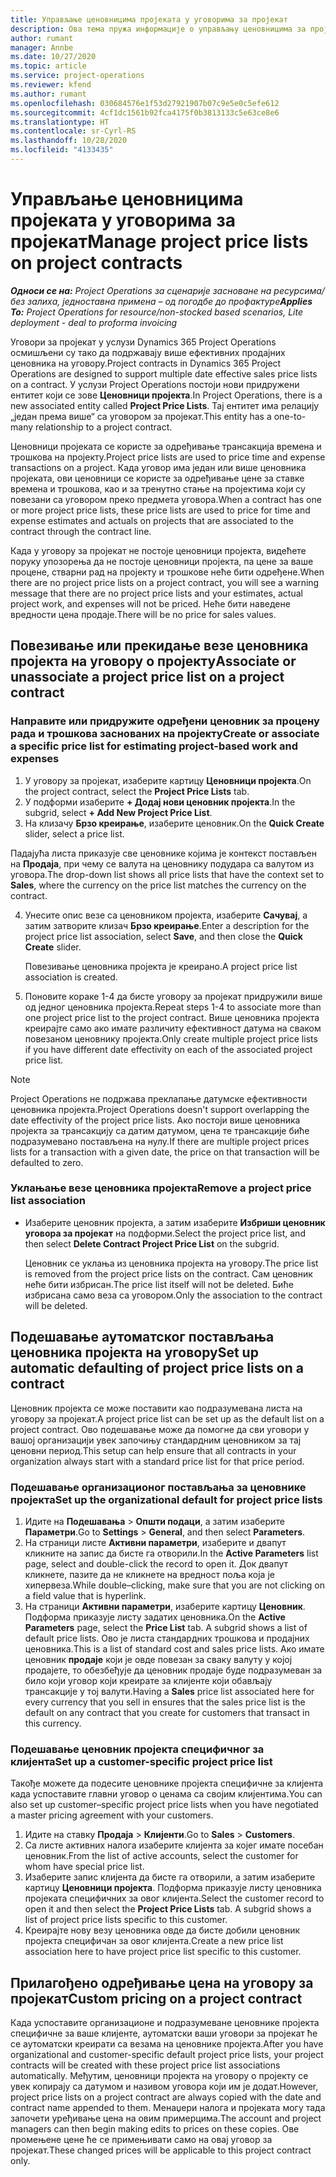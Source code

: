 ```yaml
---
title: Управљање ценовницима пројеката у уговорима за пројекат
description: Ова тема пружа информације о управљању ценовницима за пројекат на уговорима за пројекат.
author: rumant
manager: Annbe
ms.date: 10/27/2020
ms.topic: article
ms.service: project-operations
ms.reviewer: kfend
ms.author: rumant
ms.openlocfilehash: 030684576e1f53d27921907b07c9e5e0c5efe612
ms.sourcegitcommit: 4cf1dc1561b92fca4175f0b3813133c5e63ce8e6
ms.translationtype: HT
ms.contentlocale: sr-Cyrl-RS
ms.lasthandoff: 10/28/2020
ms.locfileid: "4133435"
---
```

# <a name="manage-project-price-lists-on-project-contracts"></a><span data-ttu-id="ed10d-103">Управљање ценовницима пројеката у уговорима за пројекат</span><span class="sxs-lookup"><span data-stu-id="ed10d-103">Manage project price lists on project contracts</span></span>

<span data-ttu-id="ed10d-104">_**Односи се на:** Project Operations за сценарије засноване на ресурсима/без залиха, једноставна примена – од погодбе до профактуре_</span><span class="sxs-lookup"><span data-stu-id="ed10d-104">_**Applies To:** Project Operations for resource/non-stocked based scenarios, Lite deployment - deal to proforma invoicing_</span></span>

<span data-ttu-id="ed10d-105">Уговори за пројекат у услузи Dynamics 365 Project Operations осмишљени су тако да подржавају више ефективних продајних ценовника на уговору.</span><span class="sxs-lookup"><span data-stu-id="ed10d-105">Project contracts in Dynamics 365 Project Operations are designed to support multiple date effective sales price lists on a contract.</span></span> <span data-ttu-id="ed10d-106">У услузи Project Operations постоји нови придружени ентитет који се зове **Ценовници пројекта**.</span><span class="sxs-lookup"><span data-stu-id="ed10d-106">In Project Operations, there is a new associated entity called **Project Price Lists**.</span></span> <span data-ttu-id="ed10d-107">Тај ентитет има релацију „један према више“ са уговором за пројекат.</span><span class="sxs-lookup"><span data-stu-id="ed10d-107">This entity has a one-to-many relationship to a project contract.</span></span>

<span data-ttu-id="ed10d-108">Ценовници пројеката се користе за одређивање трансакција времена и трошкова на пројекту.</span><span class="sxs-lookup"><span data-stu-id="ed10d-108">Project price lists are used to price time and expense transactions on a project.</span></span> <span data-ttu-id="ed10d-109">Када уговор има један или више ценовника пројеката, ови ценовници се користе за одређивање цене за ставке времена и трошкова, као и за тренутно стање на пројектима који су повезани са уговором преко предмета уговора.</span><span class="sxs-lookup"><span data-stu-id="ed10d-109">When a contract has one or more project price lists, these price lists are used to price for time and expense estimates and actuals on projects that are associated to the contract through the contract line.</span></span>

<span data-ttu-id="ed10d-110">Када у уговору за пројекат не постоје ценовници пројекта, видећете поруку упозорења да не постоје ценовници пројекта, па цене за ваше процене, стварни рад на пројекту и трошкове неће бити одређене.</span><span class="sxs-lookup"><span data-stu-id="ed10d-110">When there are no project price lists on a project contract, you will see a warning message that there are no project price lists and your estimates, actual project work, and expenses will not be priced.</span></span> <span data-ttu-id="ed10d-111">Неће бити наведене вредности цена продаје.</span><span class="sxs-lookup"><span data-stu-id="ed10d-111">There will be no price for sales values.</span></span>

## <a name="associate-or-unassociate-a-project-price-list-on-a-project-contract"></a><span data-ttu-id="ed10d-112">Повезивање или прекидање везе ценовника пројекта на уговору о пројекту</span><span class="sxs-lookup"><span data-stu-id="ed10d-112">Associate or unassociate a project price list on a project contract</span></span>

### <a name="create-or-associate-a-specific-price-list-for-estimating-project-based-work-and-expenses"></a><span data-ttu-id="ed10d-113">Направите или придружите одређени ценовник за процену рада и трошкова заснованих на пројекту</span><span class="sxs-lookup"><span data-stu-id="ed10d-113">Create or associate a specific price list for estimating project-based work and expenses</span></span>

1. <span data-ttu-id="ed10d-114">У уговору за пројекат, изаберите картицу **Ценовници пројекта**.</span><span class="sxs-lookup"><span data-stu-id="ed10d-114">On the project contract, select the **Project Price Lists** tab.</span></span>
2. <span data-ttu-id="ed10d-115">У подформи изаберите **+ Додај нови ценовник пројекта**.</span><span class="sxs-lookup"><span data-stu-id="ed10d-115">In the subgrid, select **+ Add New Project Price List**.</span></span>
3. <span data-ttu-id="ed10d-116">На клизачу **Брзо креирање**, изаберите ценовник.</span><span class="sxs-lookup"><span data-stu-id="ed10d-116">On the **Quick Create** slider, select a price list.</span></span> 

  <span data-ttu-id="ed10d-117">Падајућа листа приказује све ценовнике којима је контекст постављен на **Продаја**, при чему се валута на ценовнику подудара са валутом из уговора.</span><span class="sxs-lookup"><span data-stu-id="ed10d-117">The drop-down list shows all price lists that have the context set to **Sales**, where the currency on the price list matches the currency on the contract.</span></span>
  
4. <span data-ttu-id="ed10d-118">Унесите опис везе са ценовником пројекта, изаберите **Сачувај**, а затим затворите клизач **Брзо креирање**.</span><span class="sxs-lookup"><span data-stu-id="ed10d-118">Enter a description for the project price list association, select **Save**, and then close the **Quick Create** slider.</span></span>

   <span data-ttu-id="ed10d-119">Повезивање ценовника пројекта је креирано.</span><span class="sxs-lookup"><span data-stu-id="ed10d-119">A project price list association is created.</span></span>
   
5. <span data-ttu-id="ed10d-120">Поновите кораке 1-4 да бисте уговору за пројекат придружили више од једног ценовника пројекта.</span><span class="sxs-lookup"><span data-stu-id="ed10d-120">Repeat steps 1-4 to associate more than one project price list to the project contract.</span></span> <span data-ttu-id="ed10d-121">Више ценовника пројекта креирајте само ако имате различиту ефективност датума на сваком повезаном ценовнику пројекта.</span><span class="sxs-lookup"><span data-stu-id="ed10d-121">Only create multiple project price lists if you have different date effectivity on each of the associated project price list.</span></span>

> [!NOTE]
> <span data-ttu-id="ed10d-122">Project Operations не подржава преклапање датумске ефективности ценовника пројекта.</span><span class="sxs-lookup"><span data-stu-id="ed10d-122">Project Operations doesn't support overlapping the date effectivity of the project price lists.</span></span> <span data-ttu-id="ed10d-123">Ако постоји више ценовника пројекта за трансакцију са датим датумом, цена те трансакције биће подразумевано постављена на нулу.</span><span class="sxs-lookup"><span data-stu-id="ed10d-123">If there are multiple project prices lists for a transaction with a given date, the price on that transaction will be defaulted to zero.</span></span>

### <a name="remove-a-project-price-list-association"></a><span data-ttu-id="ed10d-124">Уклањање везе ценовника пројекта</span><span class="sxs-lookup"><span data-stu-id="ed10d-124">Remove a project price list association</span></span>

- <span data-ttu-id="ed10d-125">Изаберите ценовник пројекта, а затим изаберите **Избриши ценовник уговора за пројекат** на подформи.</span><span class="sxs-lookup"><span data-stu-id="ed10d-125">Select the project price list, and then select **Delete Contract Project Price List** on the subgrid.</span></span> 

  <span data-ttu-id="ed10d-126">Ценовник се уклања из ценовника пројекта на уговору.</span><span class="sxs-lookup"><span data-stu-id="ed10d-126">The price list is removed from the project price lists on the contract.</span></span> <span data-ttu-id="ed10d-127">Сам ценовник неће бити избрисан.</span><span class="sxs-lookup"><span data-stu-id="ed10d-127">The price list itself will not be deleted.</span></span> <span data-ttu-id="ed10d-128">Биће избрисана само веза са уговором.</span><span class="sxs-lookup"><span data-stu-id="ed10d-128">Only the association to the contract will be deleted.</span></span>

## <a name="set-up-automatic-defaulting-of-project-price-lists-on-a-contract"></a><span data-ttu-id="ed10d-129">Подешавање аутоматског постављања ценовника пројекта на уговору</span><span class="sxs-lookup"><span data-stu-id="ed10d-129">Set up automatic defaulting of project price lists on a contract</span></span>

<span data-ttu-id="ed10d-130">Ценовник пројекта се може поставити као подразумевана листа на уговору за пројекат.</span><span class="sxs-lookup"><span data-stu-id="ed10d-130">A project price list can be set up as the default list on a project contract.</span></span> <span data-ttu-id="ed10d-131">Ово подешавање може да помогне да сви уговори у вашој организацији увек започињу стандардним ценовником за тај ценовни период.</span><span class="sxs-lookup"><span data-stu-id="ed10d-131">This setup can help ensure that all contracts in your organization always start with a standard price list for that price period.</span></span>

### <a name="set-up-the-organizational-default-for-project-price-lists"></a><span data-ttu-id="ed10d-132">Подешавање организационог постављања за ценовнике пројекта</span><span class="sxs-lookup"><span data-stu-id="ed10d-132">Set up the organizational default for project price lists</span></span>

1. <span data-ttu-id="ed10d-133">Идите на **Подешавања** > **Општи подаци**, а затим изаберите **Параметри**.</span><span class="sxs-lookup"><span data-stu-id="ed10d-133">Go to **Settings** > **General**, and then select **Parameters**.</span></span>
2. <span data-ttu-id="ed10d-134">На страници листе **Активни параметри**, изаберите и двапут кликните на запис да бисте га отворили.</span><span class="sxs-lookup"><span data-stu-id="ed10d-134">In the **Active Parameters** list page, select and double-click the record to open it.</span></span> <span data-ttu-id="ed10d-135">Док двапут кликнете, пазите да не кликнете на вредност поља која је хипервеза.</span><span class="sxs-lookup"><span data-stu-id="ed10d-135">While double–clicking, make sure that you are not clicking on a field value that is hyperlink.</span></span> 
3. <span data-ttu-id="ed10d-136">На страници **Активни параметри**, изаберите картицу **Ценовник**. Подформа приказује листу задатих ценовника.</span><span class="sxs-lookup"><span data-stu-id="ed10d-136">On the **Active Parameters** page, select the **Price List** tab. A subgrid shows a list of default price lists.</span></span> <span data-ttu-id="ed10d-137">Ово је листа стандардних трошкова и продајних ценовника.</span><span class="sxs-lookup"><span data-stu-id="ed10d-137">This is a list of standard cost and sales price lists.</span></span> <span data-ttu-id="ed10d-138">Ако имате ценовник **продаје** који је овде повезан за сваку валуту у којој продајете, то обезбеђује да ценовник продаје буде подразумеван за било који уговор који креирате за клијенте који обављају трансакције у тој валути.</span><span class="sxs-lookup"><span data-stu-id="ed10d-138">Having a **Sales** price list associated here for every currency that you sell in ensures that the sales price list is the default on any contract that you create for customers that transact in this currency.</span></span>

### <a name="set-up-a-customer-specific-project-price-list"></a><span data-ttu-id="ed10d-139">Подешавање ценовник пројекта специфичног за клијента</span><span class="sxs-lookup"><span data-stu-id="ed10d-139">Set up a customer-specific project price list</span></span>

<span data-ttu-id="ed10d-140">Такође можете да подесите ценовнике пројекта специфичне за клијента када успоставите главни уговор о ценама са својим клијентима.</span><span class="sxs-lookup"><span data-stu-id="ed10d-140">You can also set up customer–specific project price lists when you have negotiated a master pricing agreement with your customers.</span></span>

1. <span data-ttu-id="ed10d-141">Идите на ставку **Продаја** > **Клијенти**.</span><span class="sxs-lookup"><span data-stu-id="ed10d-141">Go to **Sales** > **Customers**.</span></span>
2. <span data-ttu-id="ed10d-142">Са листе активних налога изаберите клијента за којег имате посебан ценовник.</span><span class="sxs-lookup"><span data-stu-id="ed10d-142">From the list of active accounts, select the customer for whom have special price list.</span></span>
3. <span data-ttu-id="ed10d-143">Изаберите запис клијента да бисте га отворили, а затим изаберите картицу **Ценовници пројекта**. Подформа приказује листу ценовника пројеката специфичних за овог клијента.</span><span class="sxs-lookup"><span data-stu-id="ed10d-143">Select the customer record to open it and then select the **Project Price Lists** tab. A subgrid shows a list of project price lists specific to this customer.</span></span> 
4. <span data-ttu-id="ed10d-144">Креирајте нову везу ценовника овде да бисте добили ценовник пројекта специфичан за овог клијента.</span><span class="sxs-lookup"><span data-stu-id="ed10d-144">Create a new price list association here to have project price list specific to this customer.</span></span>

## <a name="custom-pricing-on-a-project-contract"></a><span data-ttu-id="ed10d-145">Прилагођено одређивање цена на уговору за пројекат</span><span class="sxs-lookup"><span data-stu-id="ed10d-145">Custom pricing on a project contract</span></span>

<span data-ttu-id="ed10d-146">Када успоставите организационе и подразумеване ценовнике пројекта специфичне за ваше клијенте, аутоматски ваши уговори за пројекат ће се аутоматски креирати са везама на ценовнике пројекта.</span><span class="sxs-lookup"><span data-stu-id="ed10d-146">After you have organizational and customer-specific default project price lists, your project contracts will be created with these project price list associations automatically.</span></span> <span data-ttu-id="ed10d-147">Међутим, ценовници пројекта на уговору о пројекту се увек копирају са датумом и називом уговора који им је додат.</span><span class="sxs-lookup"><span data-stu-id="ed10d-147">However, project price lists on a project contract are always copied with the date and contract name appended to them.</span></span> <span data-ttu-id="ed10d-148">Менаџери налога и пројеката могу тада започети уређивање цена на овим примерцима.</span><span class="sxs-lookup"><span data-stu-id="ed10d-148">The account and project managers can then begin making edits to prices on these copies.</span></span> <span data-ttu-id="ed10d-149">Ове промењене цене ће се примењивати само на овај уговор за пројекат.</span><span class="sxs-lookup"><span data-stu-id="ed10d-149">These changed prices will be applicable to this project contract only.</span></span>

